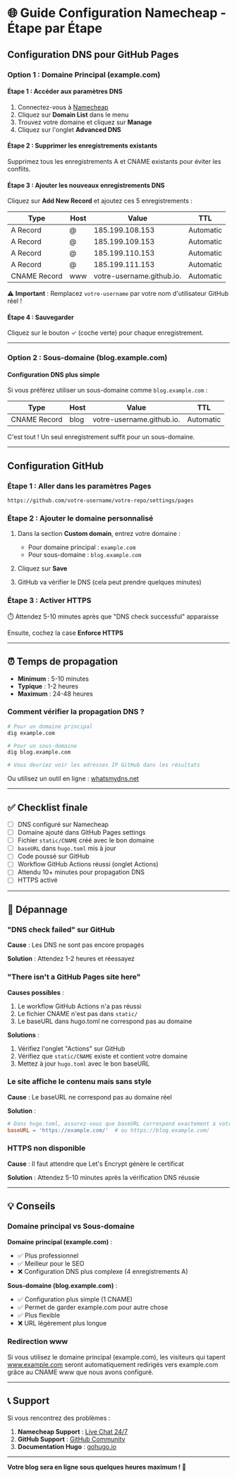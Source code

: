 # 🌐 Guide Configuration Namecheap - Étape par Étape

## Configuration DNS pour GitHub Pages

### Option 1 : Domaine Principal (example.com)

#### Étape 1 : Accéder aux paramètres DNS

1. Connectez-vous à [Namecheap](https://www.namecheap.com)
2. Cliquez sur **Domain List** dans le menu
3. Trouvez votre domaine et cliquez sur **Manage**
4. Cliquez sur l'onglet **Advanced DNS**

#### Étape 2 : Supprimer les enregistrements existants

Supprimez tous les enregistrements A et CNAME existants pour éviter les conflits.

#### Étape 3 : Ajouter les nouveaux enregistrements DNS

Cliquez sur **Add New Record** et ajoutez ces 5 enregistrements :

| Type | Host | Value | TTL |
|------|------|-------|-----|
| A Record | @ | 185.199.108.153 | Automatic |
| A Record | @ | 185.199.109.153 | Automatic |
| A Record | @ | 185.199.110.153 | Automatic |
| A Record | @ | 185.199.111.153 | Automatic |
| CNAME Record | www | votre-username.github.io. | Automatic |

⚠️ **Important** : Remplacez `votre-username` par votre nom d'utilisateur GitHub réel !

#### Étape 4 : Sauvegarder

Cliquez sur le bouton ✓ (coche verte) pour chaque enregistrement.

---

### Option 2 : Sous-domaine (blog.example.com)

#### Configuration DNS plus simple

Si vous préférez utiliser un sous-domaine comme `blog.example.com` :

| Type | Host | Value | TTL |
|------|------|-------|-----|
| CNAME Record | blog | votre-username.github.io. | Automatic |

C'est tout ! Un seul enregistrement suffit pour un sous-domaine.

---

## Configuration GitHub

### Étape 1 : Aller dans les paramètres Pages

```
https://github.com/votre-username/votre-repo/settings/pages
```

### Étape 2 : Ajouter le domaine personnalisé

1. Dans la section **Custom domain**, entrez votre domaine :
   - Pour domaine principal : `example.com`
   - Pour sous-domaine : `blog.example.com`

2. Cliquez sur **Save**

3. GitHub va vérifier le DNS (cela peut prendre quelques minutes)

### Étape 3 : Activer HTTPS

⏱️ Attendez 5-10 minutes après que "DNS check successful" apparaisse

Ensuite, cochez la case **Enforce HTTPS**

---

## ⏰ Temps de propagation

- **Minimum** : 5-10 minutes
- **Typique** : 1-2 heures
- **Maximum** : 24-48 heures

### Comment vérifier la propagation DNS ?

```bash
# Pour un domaine principal
dig example.com

# Pour un sous-domaine
dig blog.example.com

# Vous devriez voir les adresses IP GitHub dans les résultats
```

Ou utilisez un outil en ligne : [whatsmydns.net](https://www.whatsmydns.net/)

---

## ✅ Checklist finale

- [ ] DNS configuré sur Namecheap
- [ ] Domaine ajouté dans GitHub Pages settings
- [ ] Fichier `static/CNAME` créé avec le bon domaine
- [ ] `baseURL` dans `hugo.toml` mis à jour
- [ ] Code poussé sur GitHub
- [ ] Workflow GitHub Actions réussi (onglet Actions)
- [ ] Attendu 10+ minutes pour propagation DNS
- [ ] HTTPS activé

---

## 🐛 Dépannage

### "DNS check failed" sur GitHub

**Cause** : Les DNS ne sont pas encore propagés

**Solution** : Attendez 1-2 heures et réessayez

### "There isn't a GitHub Pages site here"

**Causes possibles** :
1. Le workflow GitHub Actions n'a pas réussi
2. Le fichier CNAME n'est pas dans `static/`
3. Le baseURL dans hugo.toml ne correspond pas au domaine

**Solutions** :
1. Vérifiez l'onglet "Actions" sur GitHub
2. Vérifiez que `static/CNAME` existe et contient votre domaine
3. Mettez à jour `hugo.toml` avec le bon baseURL

### Le site affiche le contenu mais sans style

**Cause** : Le baseURL ne correspond pas au domaine réel

**Solution** :
```toml
# Dans hugo.toml, assurez-vous que baseURL correspond exactement à votre domaine
baseURL = 'https://example.com/'  # ou https://blog.example.com/
```

### HTTPS non disponible

**Cause** : Il faut attendre que Let's Encrypt génère le certificat

**Solution** : Attendez 5-10 minutes après la vérification DNS réussie

---

## 💡 Conseils

### Domaine principal vs Sous-domaine

**Domaine principal (example.com)** :
- ✅ Plus professionnel
- ✅ Meilleur pour le SEO
- ❌ Configuration DNS plus complexe (4 enregistrements A)

**Sous-domaine (blog.example.com)** :
- ✅ Configuration plus simple (1 CNAME)
- ✅ Permet de garder example.com pour autre chose
- ✅ Plus flexible
- ❌ URL légèrement plus longue

### Redirection www

Si vous utilisez le domaine principal (example.com), les visiteurs qui tapent www.example.com seront automatiquement redirigés vers example.com grâce au CNAME www que nous avons configuré.

---

## 📞 Support

Si vous rencontrez des problèmes :

1. **Namecheap Support** : [Live Chat 24/7](https://www.namecheap.com/support/)
2. **GitHub Support** : [GitHub Community](https://github.community/)
3. **Documentation Hugo** : [gohugo.io](https://gohugo.io/documentation/)

---

**Votre blog sera en ligne sous quelques heures maximum ! 🎉**
